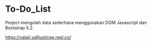 # To-Do_List
Project mengolah data sederhana menggunakan DOM Javascript dan Bootstrap 5.2.

https://valaji.valljusticee.repl.co/
